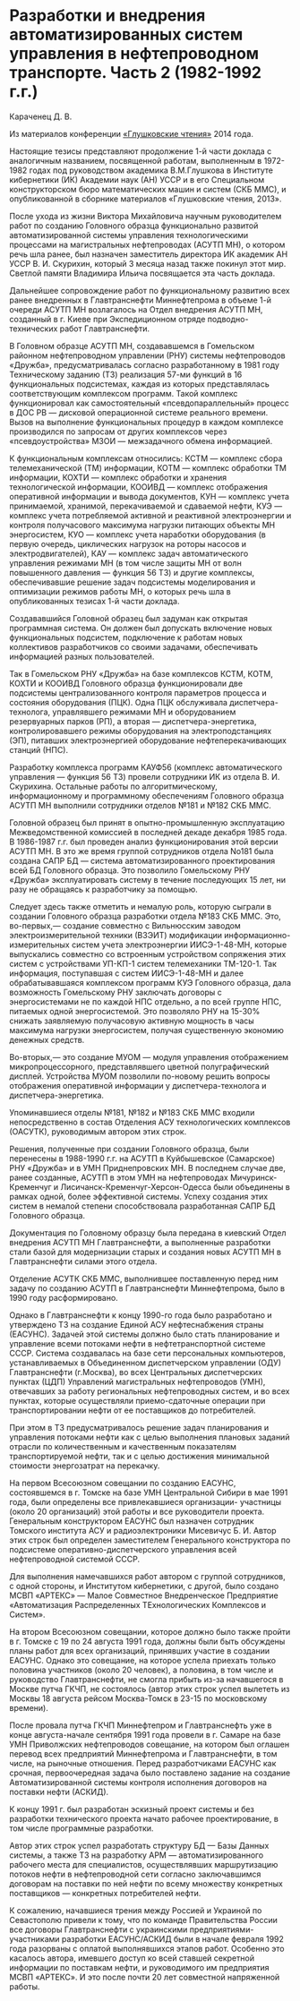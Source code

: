 # Разработки и внедрения автоматизированных систем управления в нефтепроводном транспорте. Часть 2 (1982-1992 г.г.)

Караченец Д. В.

Из материалов конференции [«Глушковские чтения»](index.md) 2014 года.

Настоящие тезисы представляют продолжение 1-й части доклада с аналогичным названием, посвященной работам, выполненным в 1972-1982 годах под руководством академика В.М.Глушкова в Институте кибернетики (ИК) Академии наук (АН) УССР и в его Специальном конструкторском бюро математических машин и систем (СКБ ММС), и опубликованной в сборнике материалов «Глушковские чтения, 2013».

После ухода из жизни Виктора Михайловича научным руководителем работ по созданию Головного образца функционально развитой автоматизированной системы управления технологическими процессами на магистральных нефтепроводах (АСУТП МН), о котором речь шла ранее, был назначен заместитель директора ИК академик АН УССР В. И. Скурихин, который 3 месяца назад также покинул этот мир. Светлой памяти Владимира Ильича посвящается эта часть доклада.

Дальнейшее сопровождение работ по функциональному развитию всех ранее внедренных в Главтранснефти Миннефтепрома в объеме 1-й очереди АСУТП МН возлагалось на Отдел внедрения АСУТП МН, созданный в г. Киеве при Экспедиционном отряде подводно-технических работ Главтранснефти.

В Головном образце АСУТП МН, создававшемся в Гомельском районном нефтепроводном управлении (РНУ) системы нефтепроводов «Дружба», предусматривалась согласно разработанному в 1981 году Техническому заданию (ТЗ) реализация 57-ми функций в 16 функциональных подсистемах, каждая из которых представлялась соответствующим комплексом программ. Такой комплекс функционировал как самостоятельный «псевдопараллельный» процесс в ДОС РВ — дисковой операционной системе реального времени. Вызов на выполнение функциональных процедур в каждом комплексе производился по запросам от других комплексов через «псевдоустройства» МЗОИ — межзадачного обмена информацией.

К функциональным комплексам относились: КСТМ — комплекс сбора телемеханической (ТМ) информации, КОТМ — комплекс обработки ТМ информации, КОХТИ — комплекс обработки и хранения технологической информации, КООИВД — комплекс отображения оперативной информации и вывода документов, КУН — комплекс учета принимаемой, хранимой, перекачиваемой и сдаваемой нефти, КУЭ — комплекс учета потребляемой активной и реактивной электроэнергии и контроля получасового максимума нагрузки питающих объекты МН энергосистем, КУО — комплекс учета наработки оборудования (в первую очередь, циклических нагрузок на роторы насосов и электродвигателей), КАУ — комплекс задач автоматического управления режимами МН (в том числе защиты МН от волн повышенного давления — функция 56 ТЗ) и другие комплексы, обеспечивавшие решение задач подсистемы моделирования и оптимизации режимов работы МН, о которых речь шла в опубликованных тезисах 1-й части доклада.

Создававшийся Головной образец был задуман как открытая программная система. Он должен был допускать включение новых функциональных подсистем, подключение к работам новых коллективов разработчиков со своими задачами, обеспечивать информацией разных пользователей.

Так в Гомельском РНУ «Дружба» на базе комплексов КСТМ, КОТМ, КОХТИ и КООИВД Головного образца функционировали две подсистемы централизованного контроля параметров процесса и состояния оборудования (ПЦК). Одна ПЦК обслуживала диспетчера-технолога, управлявшего режимами МН и оборудованием резервуарных парков (РП), а вторая — диспетчера-энергетика, контролировавшего режимы оборудования на электроподстанциях (ЭП), питавших электроэнергией оборудование нефтеперекачивающих станций (НПС).

Разработку комплекса программ КАУФ56 (комплекс автоматического управления — функция 56 ТЗ) провели сотрудники ИК из отдела В. И. Скурихина. Остальные работы по алгоритмическому, информационному и программному обеспечениям Головного образца АСУТП МН выполнили сотрудники отделов №181 и №182 СКБ ММС.

Головной образец был принят в опытно-промышленную эксплуатацию Межведомственной комиссией в последней декаде декабря 1985 года. В 1986-1987 г.г. был проведен анализ функционирования этой версии АСУТП МН. В это же время группой сотрудников отдела No181 была создана САПР БД — система автоматизированного проектирования всей БД Головного образца. Это позволило Гомельскому РНУ «Дружба» эксплуатировать систему в течение последующих 15 лет, ни разу не обращаясь к разработчику за помощью.

Следует здесь также отметить и немалую роль, которую сыграли в создании Головного образца разработки отдела №183 СКБ ММС. Это, во-первых,— создание совместно с Вильнюсским заводом электроизмерительной техники (ВЗЭИТ) модификации информационно-измерительных систем учета электроэнергии ИИСЭ-1-48-МН, которые выпускались совместно со встроенным устройством сопряжения этих систем с устройствами УП-КП-1 систем телемеханики ТМ-120-1. Так информация, поступавшая с систем ИИСЭ-1-48-МН и далее обрабатывавшаяся комплексом программ КУЭ Головного образца, дала возможность Гомельскому РНУ заключать договоры с энергосистемами не по каждой НПС отдельно, а по всей группе НПС, питаемых одной энергосистемой. Это позволяло РНУ на 15-30% снижать заявляемую получасовую активную мощность в часы максимума нагрузки энергосистем, получая существенную экономию денежных средств.

Во-вторых,— это создание МУОМ — модуля управления отображением микропроцессорного, представлявшего цветной полуграфический дисплей. Устройства МУОМ позволили по-новому решить вопросы отображения оперативной информации у диспетчера-технолога и диспетчера-энергетика.

Упоминавшиеся отделы №181, №182 и №183 СКБ ММС входили непосредственно в состав Отделения АСУ технологических комплексов (ОАСУТК), руководимым автором этих строк.

Решения, полученные при создании Головного образца, были перенесены в 1988-1990 г.г. на АСУТП в Куйбышевское (Самарское) РНУ «Дружба» и в УМН Приднепровских МН. В последнем случае две, ранее созданные, АСУТП в этом УМН на нефтепроводах Мичуринск-Кременчуг и Лисичанск-Кременчуг-Херсон-Одесса были объединены в рамках одной, более эффективной системы. Успеху создания этих систем в немалой степени способствовала разработанная САПР БД Головного образца.

Документация по Головному образцу была передана в киевский Отдел внедрения АСУТП МН Главтранснефти, а выполненные разработки стали базой для модернизации старых и создания новых АСУТП МН в Главтранснефти силами этого отдела.

Отделение АСУТК СКБ ММС, выполнившее поставленную перед ним задачу по созданию АСУТП в Главтранснефти Миннефтепрома, было в 1990 году расформировано.

Однако в Главтранснефти к концу 1990-го года было разработано и утверждено ТЗ на создание Единой АСУ нефтеснабжения страны (ЕАСУНС). Задачей этой системы должно было стать планирование и управление всеми потоками нефти в нефтетранспортной системе СССР. Система создавалась на базе сети персональных компьютеров, устанавливаемых в Объединенном диспетчерском управлении (ОДУ) Главтранснефти (г.Москва), во всех Центральных диспетчерских пунктах (ЦДП) Управлений магистральных нефтепроводов (УМН), отвечавших за работу региональных нефтепроводных систем, и во всех пунктах, которые осуществляли приемо-сдаточные операции при транспортировании нефти от ее поставщиков до потребителей.

При этом в ТЗ предусматривалось решение задач планирования и управления потоками нефти как с целью выполнения плановых заданий отрасли по количественным и качественным показателям транспортируемой нефти, так и с целью достижения минимальной стоимости энергозатрат на перекачку.

На первом Всесоюзном совещании по созданию ЕАСУНС, состоявшемся в г. Томске на базе УМН Центральной Сибири в мае 1991 года, были определены все привлекавшиеся организации- участницы (около 20 организаций) этой работы и все руководители проекта. Генеральным конструктором ЕАСУНС был назначен сотрудник Томского института АСУ и радиоэлектроники Мисевичус Б. И. Автор этих строк был определен заместителем Генерального конструктора по подсистеме оперативно-диспетчерского управления всей нефтепроводной системой СССР.

Для выполнения намечавшихся работ автором с группой сотрудников, с одной стороны, и Институтом кибернетики, с другой, было создано МСВП «АРТЕКС» — Малое Совместное Внедренческое Предприятие «Автоматизация Распределенных ТЕхнологических Комплексов и Систем».

На втором Всесоюзном совещании, которое должно было также пройти в г. Томске с 19 по 24 августа 1991 года, должны были быть обсуждены планы работ для всех организаций, принявших участие в создании ЕАСУНС. Однако это совещание, на которое успела приехать только половина участников (около 20 человек), а половина, в том числе и руководство Главтранснефти, не смогла прибыть из-за начавшегося в Москве путча ГКЧП, не состоялось (автор этих строк успел вылететь из Москвы 18 августа рейсом Москва-Томск в 23-15 по московскому времени).

После провала путча ГКЧП Миннефтепром и Главтранснефть уже в конце августа-начале сентября 1991 года провели в г. Самаре на базе УМН Приволжских нефтепроводов совещание, на котором был оглашен перевод всех предприятий Миннефтепрома и Главтранснефти, в том числе, на рыночные отношения. Перед разработчиками ЕАСУНС как срочная, первоочередная задача было поставлено задание на создание Автоматизированной системы контроля исполнения договоров на поставки нефти (АСКИД).

К концу 1991 г. был разработан эскизный проект системы и без разработки технического проекта начато рабочее проектирование, в том числе программные разработки.

Автор этих строк успел разработать структуру БД — Базы Данных системы, а также ТЗ на разработку АРМ — автоматизированного рабочего места для специалистов, осуществлявших маршрутизацию потоков нефти в нефтепроводной сети согласно заключавшимся договорам на поставки по ней нефти по всему множеству конкретных поставщиков — конкретных потребителей нефти.

К сожалению, начавшиеся трения между Россией и Украиной по Севастополю привели к тому, что по команде Правительства России все договоры Главтранснефти с украинскими предприятиями- участниками разработки ЕАСУНС/АСКИД были в начале февраля 1992 года разорваны с оплатой выполнявшихся этапов работ. Особенно это касалось автора, имевшего доступ ко всей ставшей секретной информации по поставкам нефти, и руководимого им предприятия МСВП «АРТЕКС». И это после почти 20 лет совместной напряженной работы.